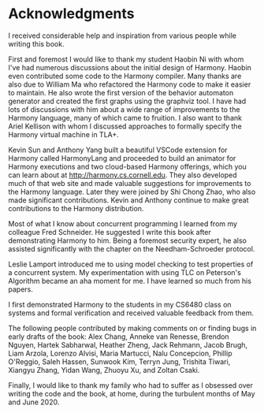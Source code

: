 
# Acknowledgments 

I received considerable help and inspiration from various people while
writing this book.

First and foremost I would like to thank my student Haobin Ni with whom I've had numerous discussions about the initial design of Harmony. Haobin even
contributed some code to the Harmony compiler.
Many thanks are also due to William Ma who refactored the Harmony code
to make it easier to maintain.
He also wrote the first version of the behavior automaton generator
and created the first graphs using the graphviz tool.
I have had lots of discussions with him about a wide range of
improvements to the Harmony language, many of which came to fruition.
I also want to thank Ariel Kellison with whom I discussed approaches
to formally specify the Harmony virtual machine in TLA+.

Kevin Sun and Anthony Yang built a beautiful VSCode extension for
Harmony called HarmonyLang and proceeded to build an animator for
Harmony executions and two cloud-based Harmony offerings, which you can
learn about at <http://harmony.cs.cornell.edu>. They also developed much
of that web site and made valuable suggestions for improvements to the
Harmony language.  Later they were joined by Shi Chong Zhao, who also
made significant contributions.  Kevin and Anthony continue to make
great contributions to the Harmony distribution.

Most of what I know about concurrent programming I learned from my
colleague Fred Schneider. He suggested I write this book after
demonstrating Harmony to him. Being a foremost security expert, he also
assisted significantly with the chapter on the Needham-Schroeder
protocol.

Leslie Lamport introduced me to using model checking to test properties
of a concurrent system. My experimentation with using TLC on Peterson's
Algorithm became an aha moment for me. I have learned so much from his
papers.

I first demonstrated Harmony to the students in my CS6480 class on
systems and formal verification and received valuable feedback from
them.

The following people contributed by making comments on or finding bugs
in early drafts of the book: Alex Chang, Anneke van Renesse, Brendon
Nguyen, Hartek Sabharwal, Heather Zheng, Jack Rehmann, Jacob Brugh, Liam
Arzola, Lorenzo Alvisi, Maria Martucci, Nalu Concepcion, Phillip O'Reggio, Saleh Hassen,
Sunwook Kim, Terryn Jung, Trishita Tiwari, Xiangyu Zhang,
Yidan Wang, Zhuoyu Xu, and Zoltan Csaki.

Finally, I would like to thank my family who had to suffer as I obsessed
over writing the code and the book, at home, during the turbulent months
of May and June 2020.